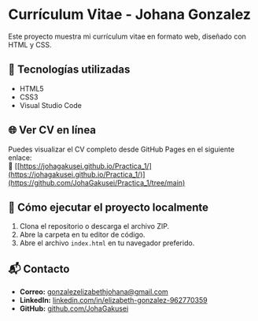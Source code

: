# Currículum Vitae - Johana Gonzalez

Este proyecto muestra mi currículum vitae en formato web, diseñado con HTML y CSS.

## 🧠 Tecnologías utilizadas

- HTML5
- CSS3
- Visual Studio Code

## 🌐 Ver CV en línea

Puedes visualizar el CV completo desde GitHub Pages en el siguiente enlace:    
🔗 [[https://johagakusei.github.io/Practica_1/](https://johagakusei.github.io/Practica_1/)](https://github.com/JohaGakusei/Practica_1/tree/main)

## 📝 Cómo ejecutar el proyecto localmente

1. Clona el repositorio o descarga el archivo ZIP.
2. Abre la carpeta en tu editor de código.
3. Abre el archivo `index.html` en tu navegador preferido.

## 📬 Contacto

- **Correo:** gonzalezelizabethjohana@gmail.com  
- **LinkedIn:** [linkedin.com/in/elizabeth-gonzalez-962770359](https://www.linkedin.com/in/elizabeth-gonzalez-962770359/)  
- **GitHub:** [github.com/JohaGakusei](https://github.com/JohaGakusei)
